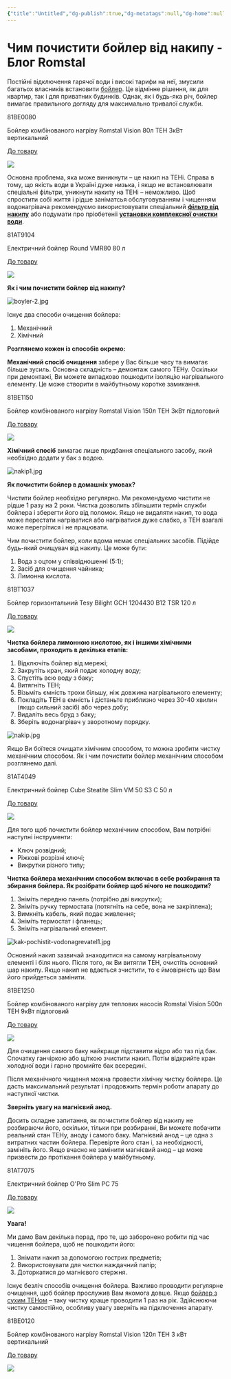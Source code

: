 ```yaml
---
{"title":"Untitled","dg-publish":true,"dg-metatags":null,"dg-home":null,"permalink":"/chishhennya-bojlera/tekst-1/","dgPassFrontmatter":true,"noteIcon":""}
---
```


# Чим почистити бойлер від накипу - Блог Romstal
Постійні відключення гарячої води і високі тарифи на неї, змусили багатьох власників встановити [бойлер](https://romstal.ua/uk/catalog/1189-elektricheskie-boylery/). Це відмінне рішення, як для квартир, так і для приватних будинків. Однак, як і будь-яка річ, бойлер вимагає правильного догляду для максимально тривалої служби.

81BE0080

Бойлер комбінованого нагріву Romstal Vision 80л ТЕН 3кВт вертикальний

[До товару](https://romstal.ua/uk/product/1319-boyler_vision_80_l_vertykaln_y_boyler_vision_80_l_zbilshennyy_zmiyovyk_vertykalnyy_)

[![](https://romstal.ua/gallery/product/thumbnail/1319/1319.jpg)](https://romstal.ua/uk/product/1319-boyler_vision_80_l_vertykaln_y_boyler_vision_80_l_zbilshennyy_zmiyovyk_vertykalnyy_)

Основна проблема, яка може виникнути – це накип на ТЕНі. Справа в тому, що якість води в Україні дуже низька, і якщо не встановлювати спеціальні фільтри, уникнути накипу на ТЕНі – неможливо. Щоб спростити собі життя і рідше заніматсья обслуговуванням і чищенням водонагрівача рекомендуємо використовувати спеціальний [**фільтр від накипу**](https://romstal.ua/uk/product/23526-filtr-vid-nakypu-ecosoft-scalex-200-dlja-bojleriv-stkod-fose200nv) або подумати про пріобетеніі [**установки комплексної очистки води**](https://romstal.ua/uk/catalog/1158-kompleksnaya-ochistka-vody/).

81AT9104

Електричний бойлер Round VMR80 80 л

[До товару](https://romstal.ua/uk/product/24900-elektrycheskyj-bojler-round-vmr-80-l-1500w)

[![](https://romstal.ua/gallery/product/thumbnail/24900/24900.jpg)](https://romstal.ua/uk/product/24900-elektrycheskyj-bojler-round-vmr-80-l-1500w)

**Як і чим почистити бойлер від накипу?**

![boyler-2.jpg](https://romstal.ua/images/upload/5f27ed91bd1cd.jpg "boyler-2.jpg")  

Існує два способи очищення бойлера:

1.  Механічний
2.  Хімічний

**Розглянемо кожен із способів окремо:**

**Механічний спосіб очищення** забере у Вас більше часу та вимагає більше зусиль. Основна складність – демонтаж самого ТЕНу. Оскільки при демонтажі, Ви можете випадково пошкодити ізоляцію нагрівального елементу. Це може створити в майбутньому коротке замикання.

81BE1150

Бойлер комбінованого нагріву Romstal Vision 150л ТЕН 3кВт підлоговий

[До товару](https://romstal.ua/uk/product/1312-bojler-vision-150-l-napolnyj-ten-zmeevyk)

[![](https://romstal.ua/gallery/product/thumbnail/1312/1312.jpg)](https://romstal.ua/uk/product/1312-bojler-vision-150-l-napolnyj-ten-zmeevyk)

**Хімічний спосіб** вимагає лише придбання спеціального засобу, який необхідно додати у бак з водою.

![nakip1.jpg](https://romstal.ua/images/upload/5f27ed98b9204.jpg "nakip1.jpg")  

**Як почистити бойлер в домашніх умовах?**

Чистити бойлер необхідно регулярно. Ми рекомендуємо чистити не рідше 1 разу на 2 роки. Чистка дозволить збільшити термін служби бойлера і зберегти його від поломок. Якщо не видаляти накип, то вода може перестати нагріватися або нагріватися дуже слабко, а ТЕН взагалі може перегрітися і не працювати.

Чим почистити бойлер, коли вдома немає спеціальних засобів. Підійде будь-який очищувач від накипу. Це може бути:

1.  Вода з оцтом у співвідношенні (5:1);
2.  Засіб для очищення чайника;
3.  Лимонна кислота.

81BT1037

Бойлер горизонтальний Tesy Bilight GCH 1204430 B12 TSR 120 л

[До товару](https://romstal.ua/uk/product/33125-elektrichniy-vodonagrivach-bilight-gorizontalniy-gch-1204430-b12-tsr-120l)

[![](https://romstal.ua/gallery/product/thumbnail/33125/33125.jpg)](https://romstal.ua/uk/product/33125-elektrichniy-vodonagrivach-bilight-gorizontalniy-gch-1204430-b12-tsr-120l)

**Чистка бойлера лимонною кислотою, як і іншими хімічними засобами, проходить в декілька етапів:**

1.  Відключіть бойлер від мережі;
2.  Закрутіть кран, який подає холодну воду;
3.  Спустіть всю воду з баку;
4.  Витягніть ТЕН;
5.  Візьміть ємність трохи більшу, ніж довжина нагрівального елементу;
6.  Покладіть ТЕН в ємність і дістаньте приблизно через 30-40 хвилин (якщо сильний засіб) або через добу;
7.  Видаліть весь бруд з баку;
8.  Зберіть водонагрівач у зворотному порядку.

![nakip.jpg](https://romstal.ua/images/upload/5f27eda516c1c.jpg "nakip.jpg")  

Якщо Ви боїтеся очищати хімічним способом, то можна зробити чистку механічним способом. Як і чим почистити бойлер механічним способом розглянемо далі.

81AT4049

Електричний бойлер Cube Steatite Slim VM 50 S3 C 50 л

[До товару](https://romstal.ua/uk/product/24891-elektrycheskyj-bojler-cube-steatite-vm-50s3c-50-l-vert-prjamouh-st-841196)

[![](https://romstal.ua/gallery/product/thumbnail/24891/24891.jpg)](https://romstal.ua/uk/product/24891-elektrycheskyj-bojler-cube-steatite-vm-50s3c-50-l-vert-prjamouh-st-841196)

Для того щоб почистити бойлер механічним способом, Вам потрібні наступні інструменти:

*   Ключ розвідний;
*   Ріжкові розрізні ключі;
*   Викрутки різного типу;

**Чистка бойлера механічним способом включає в себе розбирання та збирання бойлера. Як розібрати бойлер щоб нічого не пошкодити?**

1.  Зніміть передню панель (потрібно дві викрутки);
2.  Зніміть ручку термостата (потягніть на себе, вона не закріплена);
3.  Вимкніть кабель, який подає живлення;
4.  Зніміть термостат і фланець;
5.  Зніміть нагрівальний елемент.

![kak-pochistit-vodonagrevatel1.jpg](https://romstal.ua/images/upload/5f27edb217dc2.jpg "kak-pochistit-vodonagrevatel1.jpg")  

Основний накип зазвичай знаходитися на самому нагрівальному елементі і біля нього. Після того, як Ви витягли ТЕН, очистіть основний шар накипу. Якщо накип не вдається зчистити, то є ймовірність що Вам його прийдеться замінити.

81BE1250

Бойлер комбінованого нагріву для теплових насосів Romstal Vision 500л ТЕН 9кВт підлоговий

[До товару](https://romstal.ua/uk/product/32947-bojler-500-l-fv50080d1-9kw)

[![](https://romstal.ua/gallery/product/thumbnail/32947/32947.jpg)](https://romstal.ua/uk/product/32947-bojler-500-l-fv50080d1-9kw)

Для очищення самого баку найкраще підставити відро або таз під бак. Спочатку ганчіркою або щіткою зчистити накип. Потім відкрийте кран холодної води і гарно промийте бак всередині.

Після механічного чищення можна провести хімічну чистку бойлера. Це дасть максимальний результат і продовжить термін роботи апарату до наступної чистки.

**Зверніть увагу на магнієвий анод.**

Досить складне запитання, як почистити бойлер від накипу не розбираючи його, оскільки, тільки при розбиранні, Ви можете побачити реальний стан ТЕНу, аноду і самого баку. Магнієвий анод – це одна з витратних частин бойлера. Перевірте його стан і, за необхідності, замініть його. Якщо вчасно не замінити магнієвий анод – це може призвести до протікання бойлера у майбутньому.

81AT7075

Електричний бойлер O'Pro Slim PC 75

[До товару](https://romstal.ua/uk/product/24903-elektrycheskyj-bojler-slim-opro-pc-75-75-l-vert-tsylyndr)

[![](https://romstal.ua/gallery/product/thumbnail/24903/24903.jpg)](https://romstal.ua/uk/product/24903-elektrycheskyj-bojler-slim-opro-pc-75-75-l-vert-tsylyndr)

**Увага!**

Ми дамо Вам декілька порад, про те, що заборонено робити під час чищення бойлера, щоб не пошкодити його:

1.  Знімати накип за допомогою гострих предметів;
2.  Використовувати для чистки наждачний папір;
3.  Доторкатися до магнієвого стержня.

Існує безліч способів очищення бойлера. Важливо проводити регулярне очищення, щоб бойлер прослужив Вам якомога довше. Якщо [бойлер з сухим ТЕНом](https://romstal.ua/uk/catalog/1189-elektricheskie-boylery/filter/2334-prihovaniy-suhiy/) – таку чистку краще проводити 1 раз на рік. Здійснюючи чистку самостійно, особливу увагу зверніть на підключення апарату.

81BE0120

Бойлер комбінованого нагріву Romstal Vision 120л ТЕН 3 кВт вертикальний

[До товару](https://romstal.ua/uk/product/1311-boyler_vision_120_l_boyler_vision_120_l_zbilshennyy_zmiyovyk_vertykalnyy_)

[![](https://romstal.ua/gallery/product/thumbnail/1311/1311.jpg)](https://romstal.ua/uk/product/1311-boyler_vision_120_l_boyler_vision_120_l_zbilshennyy_zmiyovyk_vertykalnyy_)